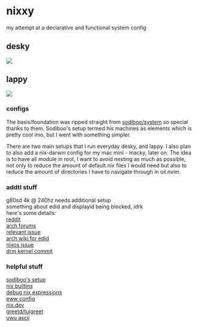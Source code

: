 # nixxy

my attempt at a declarative and functional system config

<p align="center">
    <h2>desky</h2>
    <img src="https://i.imgur.com/5fsP1y0.jpeg">
    <h2>lappy</h2>
    <img src="https://i.imgur.com/skKOGsO.png">
</p>

### configs

The basis/foundation was ripped straight from
[sodiboo/system](https://github.com/sodiboo/system) so special thanks to them.
Sodiboo's setup termed his machines as elements which is pretty cool imo, but I
went with something simpler.

There are two main setups that I run everyday desky, and lappy. I also plan to
also add a nix-darwin config for my mac mini - macky, later on. The idea is to
have all module in root, I want to avoid nesting as much as possible, not only
to reduce the amount of default.nix files I would need but also to reduce the
amount of directories I have to navigate through in oil.nvim.

### addtl stuff

g80sd 4k @ 240hz needs additional setup\
something about edid and displayid being blocked, idrk\
here's some details:\
[reddit](https://www.reddit.com/r/linux_gaming/comments/1gj5cdw/samsung_odyssey_g8_monitor_not_giving_240hz/)\
[arch forums](https://bbs.archlinux.org/viewtopic.php?id=297515)\
[relevant issue](https://gitlab.freedesktop.org/drm/amd/-/issues/3718)\
[arch wiki for edid](https://wiki.archlinux.org/title/Kernel_mode_setting#Forcing_modes_and_EDID)\
[nixos issue](https://discourse.nixos.org/t/copying-custom-edid/31593)\
[drm kernel commit](https://gitlab.freedesktop.org/drm/misc/kernel/-/commit/e79ce1639a865d93fa8c27b515e8165c60131c9b)

### helpful stuff

[sodiboo's setup](https://github.com/sodiboo/system)\
[nix builtins](https://nix.dev/manual/nix/2.24/language/builtins.html)\
[debug nix expressions](https://nixos-and-flakes.thiscute.world/best-practices/debugging)\
[eww config](https://elkowar.github.io/eww/configuration.html)\
[nix.dev](https://nix.dev/tutorials/nixos/)\
[greetd/tuigreet](https://ryjelsum.me/homelab/greetd-session-choose/)\
[uwu ascii](https://emojicombos.com/uwu-ascii-art)
